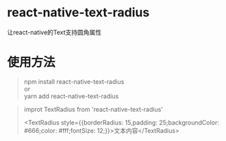 # react-native-text-radius
让react-native的Text支持圆角属性
# 使用方法
> npm install react-native-text-radius    
> or    
> yarn add react-native-text-radius    


> improt TextRadius from 'react-native-text-radius'    
> 
> <TextRadius style={{borderRadius: 15,padding: 25;backgroundColor: #666;color: #fff;fontSize: 12;}}>文本内容<\/TextRadius>
